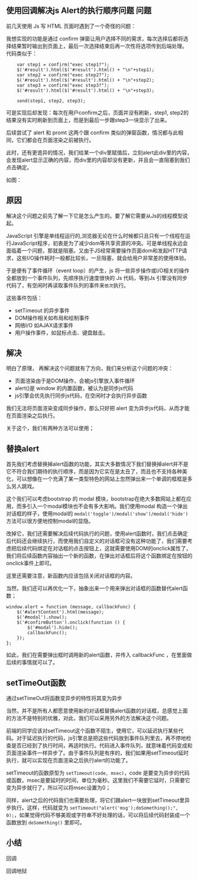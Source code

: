 使用回调解决js Alert的执行顺序问题
问题
---
前几天使用 Js 写 HTML 页面时遇到了一个奇怪的问题：

我想实现的功能是通过 confirm 弹窗让用户选择不同的需求，每次选择后都将选择结果暂时输出到页面上，最后一次选择结束后再一次性将选项传到后端处理。
代码类似于：
```
    var step1 = confirm("exec step1?");
    $('#result').html($('#result').html() + "\n"+step1);
    var step2 = confirm("exec step2?");
    $('#result').html($('#result').html() + "\n"+step2);
    var step3 = confirm("exec step3?");
    $('#result').html($('#result').html() + "\n"+step3);

    send(step1, step2, step3);
```

可是实现后却发现：每次在用户confirm之后，页面并没有刷新，step1, step2的结果没有实时刷新到页面上，而是到最后一步跟step3一块显示了出来。

后续尝试了 alert 和 promt 这两个跟 confirm 类似的弹窗函数，情况都与此相同，它们都会在页面渲染之前被执行。

此时，还有更诡异的情况，我们给某一个div里赋值后，立刻alert此div里的内容，会发现alert显示正确的内容，而div里的内容却没有更新，并且会一直阻塞到我们点击确定。

如图：

原因
---
解决这个问题之前先了解一下它是怎么产生的。要了解它需要从Js的线程模型说起。

JavaScript 引擎是单线程运行的,浏览器无论在什么时候都只且只有一个线程在运行JavaScript程序，初衷是为了减少dom等共享资源的冲突。可是单线程永远会面临着一个问题，那就是阻塞。又由于JS经常需要操作页面dom和发起HTTP请求，这些I/O操作耗时一般都比较长，一旦阻塞，就会给用户非常差的使用体验。

于是便有了事件循环（event loop）的产生，js 将一些异步操作或I/O相关的操作全都放到一个事件队列，先顺序执行速度很快的 Js 代码，等到Js 引擎没有同步代码了，有空闲时再读取事件队列的事件来`依次`执行。

这些事件包括：
- setTimeout 的异步事件
- DOM操作相关如布局和绘制事件
- 网络I/O 如AJAX请求事件
- 用户操作事件，如鼠标点击、键盘敲击。

解决
---
明白了原理， 再解决这个问题就有了方向，我们来分析这个问题的冲突：

- 页面渲染由于是DOM操作，会被js引擎放入事件循环
- alert()是 window 的内置函数，被认为是同步js代码
- js引擎会优先执行同步js代码，在空闲时才会执行异步函数

我们无法将页面渲染变成同步操作，那么只好把 alert 变为异步js代码，从而才能在页面渲染之后执行。

关于这个，我们有两种方法可以使用；

替换alert
---
首先我们考虑替换掉alert函数的功能，其实大多数情况下我们替换掉alert并不是它不符合我们期待的执行顺序，而是因为它实在是太丑了，而且也不支持各种美化，可以想像在一个充满了某一类型特色的网站上忽然弹出来一个单调的框框是多么另人跳戏。

这个我们可以考虑bootstrap 的 modal 模块，bootstrap在绝大多数网站上都在应用，而多引入一个modal模块也不会有多大影响。我们使用modal 构造一个弹出对话框的样子，使用modal的 `modal('toggle')/modal('show')/modal('hide')` 方法可以很方便地控制modal的显隐。

改掉它，我们还需要解决后续代码执行的问题，使用alert函数时，我们点击确定后代码还会继续执行，而使用我们自定义的对话框可没有这种功能了，我们需要考虑把后续代码绑定在对话框的点击按钮上，这就需要使用DOM的onclick属性了，我们将后续函数内容抽出一个新的函数，在弹出对话框后将这个函数绑定在按钮的onclick事件上即可。

这里还需要注意，新函数内应该包括关闭对话框的内容。

当然，我们还可以再优化一下，抽象出来一个用来弹出对话框的函数替代alert函数；
```
window.alert = function (message, callbackFunc) {
    $('#alertContent').html(message);
    $('#modal').show();
    $('#confirmButton').onclick(function () {
        $('#modal').hide();
        callbackFunc();
    });
};
```
如此，我们在需要弹出框时调用新的alert函数，并传入 callbackFunc ，在里面做后续的事情就可以了。

setTimeOut函数
---
通过setTimeOut将函数变异步的特性将其变为异步

当然，并不是所有人都愿意使用新的对话框替换alert函数的对话框，总感觉上面的方法不是特别的优雅，对此，我们可以采用另外的方法解决这个问题。

前端的同学应该对setTimeout这个函数不陌生，使用它，可以延迟执行某些代码。对于延迟执行的代码，js引擎总是把这些代码放到事件队列里去，再不停地检查是否已经到了执行时间，再适时执行。代码进入事件队列，就意味着代码变成和页面渲染事件一样异步了。由于事件队列是有序的，我们如果用setTimeout延时执行，就可以实现在页面渲染之后执行alert的功能了。

setTimeout的函数原型为 `setTimeout(code, msec)`，code 是要变为异步的代码或函数，msec是要延时的时间，单位为毫秒。这里我们不需要它延时，只需要它变为异步就行了，所以可以将msec设置为0；

同样，alert之后的代码我们也需要处理，将它们跟alert一块放到setTimeout里异步执行。这样，代码就变为 `setTimeout("alert('msg');doSomething();", 0);`，如果觉得代码不够美观或字符串不好处理的话，可以将后续代码封装成一个函数放到 `doSomething()` 里即可。

小结
---
回调

回调地狱



























